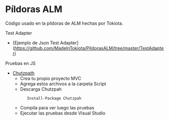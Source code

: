 Píldoras ALM  
===========

Código usado en la píldoras de ALM hechas por Tokiota.

Test Adapter
* [Ejemplo de Json Test Adapter] (https://github.com/MadeInTokiota/PildorasALM/tree/master/TestAdapter)

Pruebas en JS
* [Chutzpath](https://github.com/MadeInTokiota/PildorasALM/tree/master/Chutzpah) 
    - Crea tu propio proyecto MVC
    - Agrega estos archivos a la carpeta Script
    - Descarga Chutzpah 
      ```        
         Install-Package Chutzpah
      ```
    - Compila para ver luego las pruebas
    - Ejecutar las pruebas desde Visual Studio 
